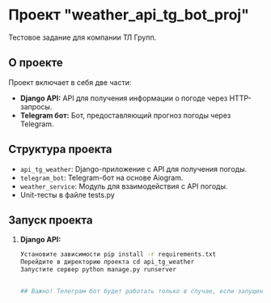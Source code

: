 # Проект "weather_api_tg_bot_proj"

Тестовое задание для компании ТЛ Групп.

## О проекте

Проект включает в себя две части:
- **Django API:** API для получения информации о погоде через HTTP-запросы.
- **Telegram бот:** Бот, предоставляющий прогноз погоды через Telegram.

## Структура проекта

- `api_tg_weather`: Django-приложение с API для получения погоды.
- `telegram_bot`: Telegram-бот на основе Aiogram.
- `weather_service`: Модуль для взаимодействия с API погоды.
- Unit-тесты в файле tests.py

## Запуск проекта

1. **Django API:**
   ```bash
   Установите зависимости pip install -r requirements.txt
   Перейдите в директорию проекта cd api_tg_weather
   Запустите сервер python manage.py runserver

   
   ## Важно! Телеграм бот будет работать только в случае, если запущен локальный сервер
